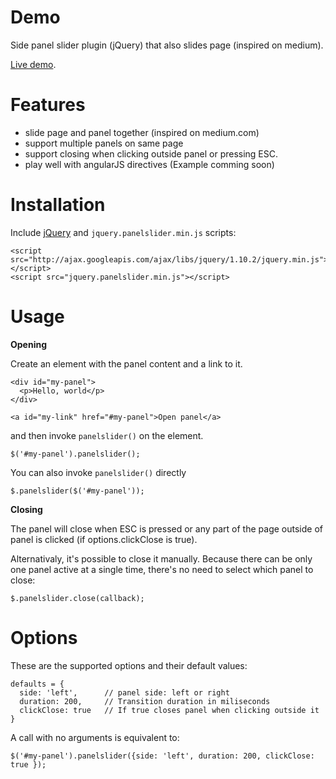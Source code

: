 # Demo

Side panel slider plugin (jQuery) that also slides page (inspired on medium).

[Live demo](http://eduardomb.github.io/jquery-panelslider).

# Features

* slide page and panel together (inspired on medium.com)
* support multiple panels on same page
* support closing when clicking outside panel or pressing ESC.
* play well with angularJS directives (Example comming soon)


# Installation

Include [jQuery](http://ajax.googleapis.com/ajax/libs/jquery/1.10.2/jquery.min.js) and `jquery.panelslider.min.js` scripts:

    <script src="http://ajax.googleapis.com/ajax/libs/jquery/1.10.2/jquery.min.js"></script>
    <script src="jquery.panelslider.min.js"></script>

# Usage

**Opening**

Create an element with the panel content and a link to it.

    <div id="my-panel">
      <p>Hello, world</p>
    </div>

    <a id="my-link" href="#my-panel">Open panel</a>

and then invoke `panelslider()` on the element.

    $('#my-panel').panelslider();

You can also invoke `panelslider()` directly

    $.panelslider($('#my-panel'));

**Closing**

The panel will close when ESC is pressed or any part of the page outside of panel is clicked (if options.clickClose is true).

Alternativaly, it's possible to close it manually. Because there can be only one panel active at a single time, there's no need to select which panel to close:

    $.panelslider.close(callback);


# Options

These are the supported options and their default values:

    defaults = {
      side: 'left',      // panel side: left or right
      duration: 200,     // Transition duration in miliseconds
      clickClose: true   // If true closes panel when clicking outside it
    }

A call with no arguments is equivalent to:

    $('#my-panel').panelslider({side: 'left', duration: 200, clickClose: true });
